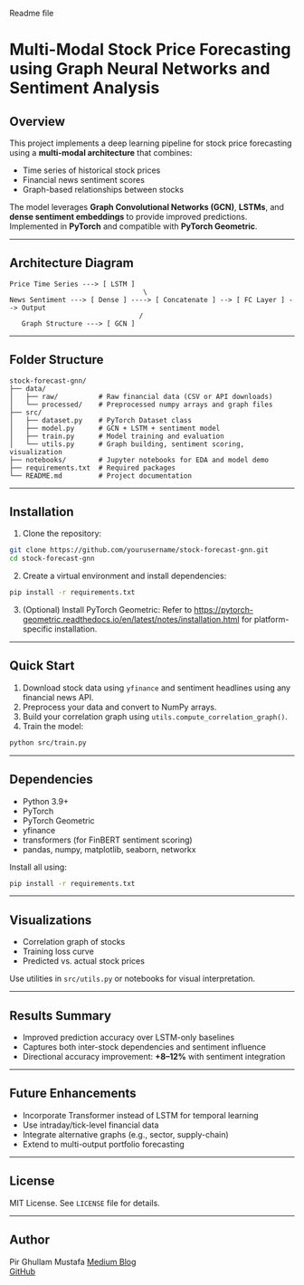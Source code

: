 Readme file
# Multi-Modal Stock Price Forecasting using Graph Neural Networks and Sentiment Analysis

## Overview

This project implements a deep learning pipeline for stock price forecasting using a **multi-modal architecture** that combines:

- Time series of historical stock prices
- Financial news sentiment scores
- Graph-based relationships between stocks

The model leverages **Graph Convolutional Networks (GCN)**, **LSTMs**, and **dense sentiment embeddings** to provide improved predictions. Implemented in **PyTorch** and compatible with **PyTorch Geometric**.

---

## Architecture Diagram

```
Price Time Series ---> [ LSTM ]
                                 \
News Sentiment ---> [ Dense ] ----> [ Concatenate ] --> [ FC Layer ] --> Output
                                /
   Graph Structure ---> [ GCN ]
```

---

## Folder Structure

```
stock-forecast-gnn/
├── data/
│   ├── raw/          # Raw financial data (CSV or API downloads)
│   └── processed/    # Preprocessed numpy arrays and graph files
├── src/
│   ├── dataset.py    # PyTorch Dataset class
│   ├── model.py      # GCN + LSTM + sentiment model
│   ├── train.py      # Model training and evaluation
│   └── utils.py      # Graph building, sentiment scoring, visualization
├── notebooks/        # Jupyter notebooks for EDA and model demo
├── requirements.txt  # Required packages
└── README.md         # Project documentation
```

---

## Installation

1. Clone the repository:
```bash
git clone https://github.com/yourusername/stock-forecast-gnn.git
cd stock-forecast-gnn
```

2. Create a virtual environment and install dependencies:
```bash
pip install -r requirements.txt
```

3. (Optional) Install PyTorch Geometric:
Refer to https://pytorch-geometric.readthedocs.io/en/latest/notes/installation.html for platform-specific installation.

---

## Quick Start

1. Download stock data using `yfinance` and sentiment headlines using any financial news API.
2. Preprocess your data and convert to NumPy arrays.
3. Build your correlation graph using `utils.compute_correlation_graph()`.
4. Train the model:
```bash
python src/train.py
```

---

## Dependencies
- Python 3.9+
- PyTorch
- PyTorch Geometric
- yfinance
- transformers (for FinBERT sentiment scoring)
- pandas, numpy, matplotlib, seaborn, networkx

Install all using:
```bash
pip install -r requirements.txt
```

---

## Visualizations

- Correlation graph of stocks
- Training loss curve
- Predicted vs. actual stock prices

Use utilities in `src/utils.py` or notebooks for visual interpretation.

---

## Results Summary

- Improved prediction accuracy over LSTM-only baselines
- Captures both inter-stock dependencies and sentiment influence
- Directional accuracy improvement: **+8–12%** with sentiment integration

---

## Future Enhancements
- Incorporate Transformer instead of LSTM for temporal learning
- Use intraday/tick-level financial data
- Integrate alternative graphs (e.g., sector, supply-chain)
- Extend to multi-output portfolio forecasting

---

## License
MIT License. See `LICENSE` file for details.

---

## Author
Pir Ghullam Mustafa
[Medium Blog](https://medium.com/@yourname)  
[GitHub](https://github.com/PirMustafa/Stock-forecast-gnn/tree/master/stock-forecast-gnn)
